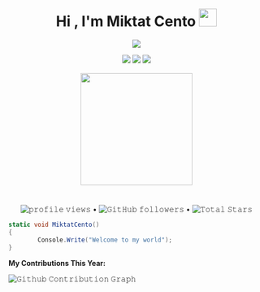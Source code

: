 <h1 align="center">Hi , I'm Miktat Cento <img src="https://media.giphy.com/media/hvRJCLFzcasrR4ia7z/giphy.gif"
        width="35"></h1>
<p align="center">
    <a href="https://github.com/MiktatCento"><img
            src="https://readme-typing-svg.herokuapp.com?color=%23F70000&center=true&vCenter=true&multiline=true&width=600&height=100&lines=Welcome+to+my+brain!;Full Stack Developer"></a>
</p>

<div align="center">
    <a href="https://www.instagram.com/miktatty/" target="_blank"><img
            src="https://img.shields.io/badge/Instagram-E4405F?style=for-the-badge&logo=instagram&logoColor=white"
            target="_blank"></a>
    <a href="https://play.google.com/store/apps/dev?id=8943903208498607268" target="_blank"><img
            src="https://img.shields.io/badge/Google_Play-414141?style=for-the-badge&logo=google-play&logoColor=white"
            target="_blank"></a>
    <a href="https://tr.linkedin.com/in/miktatcento" target="_blank"><img
            src="https://img.shields.io/badge/LinkedIn-0077B5?style=for-the-badge&logo=linkedin&logoColor=white"
            target="_blank"></a>
</div>

<br>
<div align="center">
        <img height="220em"
            src="https://github-readme-stats.vercel.app/api/top-langs/?username=MiktatCento&layout=compact&langs_count=16&theme=react" />
</div>

#

<p align="center">
    <img src="https://komarev.com/ghpvc/?username=MiktatCento" alt="𝚙𝚛𝚘𝚏𝚒𝚕𝚎 𝚟𝚒𝚎𝚠𝚜"> •
    <img alt="𝙶𝚒𝚝𝙷𝚞𝚋 𝚏𝚘𝚕𝚕𝚘𝚠𝚎𝚛𝚜"
        src="https://img.shields.io/github/followers/MiktatCento?label=Followers&style=social"> •
    <img src="https://img.shields.io/github/stars/MiktatCento?label=Stars" alt="𝚃𝚘𝚝𝚊𝚕 𝚂𝚝𝚊𝚛𝚜">
</p>


```C#
static void MiktatCento()
{
        Console.Write("Welcome to my world");
}
```

**My Contributions This Year:**
<!-- Don't Run Contribution Graph(Generate Snake) Action on your default Branch-->
![𝙶𝚒𝚝𝚑𝚞𝚋 𝙲𝚘𝚗𝚝𝚛𝚒𝚋𝚞𝚝𝚒𝚘𝚗
𝙶𝚛𝚊𝚙𝚑](https://raw.githubusercontent.com/MiktatCento/MiktatCento/main/github-user-contribution.svg)
<!-- Don't Run Contribution Graph(Generate Snake) Action on your default Branch -->
<br />
